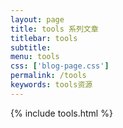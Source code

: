 ```yaml
---
layout: page
title: tools 系列文章
titlebar: tools
subtitle: 
menu: tools
css: ['blog-page.css']
permalink: /tools
keywords: tools资源
---
```

{% include tools.html %}